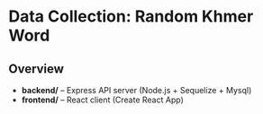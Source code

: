 # Data Collection: Random Khmer Word

## Overview

- **backend/** – Express API server (Node.js + Sequelize + Mysql)
- **frontend/** – React client (Create React App)
